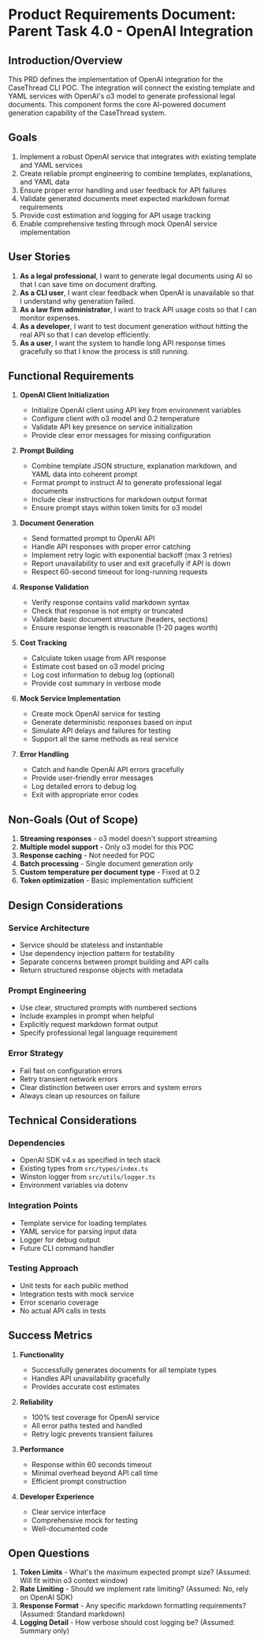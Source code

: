 # Product Requirements Document: Parent Task 4.0 - OpenAI Integration

## Introduction/Overview

This PRD defines the implementation of OpenAI integration for the CaseThread CLI POC. The integration will connect the existing template and YAML services with OpenAI's o3 model to generate professional legal documents. This component forms the core AI-powered document generation capability of the CaseThread system.

## Goals

1. Implement a robust OpenAI service that integrates with existing template and YAML services
2. Create reliable prompt engineering to combine templates, explanations, and YAML data
3. Ensure proper error handling and user feedback for API failures
4. Validate generated documents meet expected markdown format requirements
5. Provide cost estimation and logging for API usage tracking
6. Enable comprehensive testing through mock OpenAI service implementation

## User Stories

1. **As a legal professional**, I want to generate legal documents using AI so that I can save time on document drafting.
2. **As a CLI user**, I want clear feedback when OpenAI is unavailable so that I understand why generation failed.
3. **As a law firm administrator**, I want to track API usage costs so that I can monitor expenses.
4. **As a developer**, I want to test document generation without hitting the real API so that I can develop efficiently.
5. **As a user**, I want the system to handle long API response times gracefully so that I know the process is still running.

## Functional Requirements

1. **OpenAI Client Initialization**
   - Initialize OpenAI client using API key from environment variables
   - Configure client with o3 model and 0.2 temperature
   - Validate API key presence on service initialization
   - Provide clear error messages for missing configuration

2. **Prompt Building**
   - Combine template JSON structure, explanation markdown, and YAML data into coherent prompt
   - Format prompt to instruct AI to generate professional legal documents
   - Include clear instructions for markdown output format
   - Ensure prompt stays within token limits for o3 model

3. **Document Generation**
   - Send formatted prompt to OpenAI API
   - Handle API responses with proper error catching
   - Implement retry logic with exponential backoff (max 3 retries)
   - Report unavailability to user and exit gracefully if API is down
   - Respect 60-second timeout for long-running requests

4. **Response Validation**
   - Verify response contains valid markdown syntax
   - Check that response is not empty or truncated
   - Validate basic document structure (headers, sections)
   - Ensure response length is reasonable (1-20 pages worth)

5. **Cost Tracking**
   - Calculate token usage from API response
   - Estimate cost based on o3 model pricing
   - Log cost information to debug log (optional)
   - Provide cost summary in verbose mode

6. **Mock Service Implementation**
   - Create mock OpenAI service for testing
   - Generate deterministic responses based on input
   - Simulate API delays and failures for testing
   - Support all the same methods as real service

7. **Error Handling**
   - Catch and handle OpenAI API errors gracefully
   - Provide user-friendly error messages
   - Log detailed errors to debug log
   - Exit with appropriate error codes

## Non-Goals (Out of Scope)

1. **Streaming responses** - o3 model doesn't support streaming
2. **Multiple model support** - Only o3 model for this POC
3. **Response caching** - Not needed for POC
4. **Batch processing** - Single document generation only
5. **Custom temperature per document type** - Fixed at 0.2
6. **Token optimization** - Basic implementation sufficient

## Design Considerations

### Service Architecture
- Service should be stateless and instantiable
- Use dependency injection pattern for testability
- Separate concerns between prompt building and API calls
- Return structured response objects with metadata

### Prompt Engineering
- Use clear, structured prompts with numbered sections
- Include examples in prompt when helpful
- Explicitly request markdown format output
- Specify professional legal language requirement

### Error Strategy
- Fail fast on configuration errors
- Retry transient network errors
- Clear distinction between user errors and system errors
- Always clean up resources on failure

## Technical Considerations

### Dependencies
- OpenAI SDK v4.x as specified in tech stack
- Existing types from `src/types/index.ts`
- Winston logger from `src/utils/logger.ts`
- Environment variables via dotenv

### Integration Points
- Template service for loading templates
- YAML service for parsing input data
- Logger for debug output
- Future CLI command handler

### Testing Approach
- Unit tests for each public method
- Integration tests with mock service
- Error scenario coverage
- No actual API calls in tests

## Success Metrics

1. **Functionality**
   - Successfully generates documents for all template types
   - Handles API unavailability gracefully
   - Provides accurate cost estimates

2. **Reliability**
   - 100% test coverage for OpenAI service
   - All error paths tested and handled
   - Retry logic prevents transient failures

3. **Performance**
   - Response within 60 seconds timeout
   - Minimal overhead beyond API call time
   - Efficient prompt construction

4. **Developer Experience**
   - Clear service interface
   - Comprehensive mock for testing
   - Well-documented code

## Open Questions

1. **Token Limits** - What's the maximum expected prompt size? (Assumed: Will fit within o3 context window)
2. **Rate Limiting** - Should we implement rate limiting? (Assumed: No, rely on OpenAI SDK)
3. **Response Format** - Any specific markdown formatting requirements? (Assumed: Standard markdown)
4. **Logging Detail** - How verbose should cost logging be? (Assumed: Summary only) 